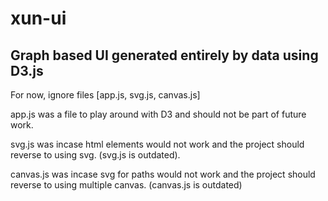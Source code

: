 # xun-ui

## Graph based UI generated entirely by data using D3.js

For now, ignore files [app.js, svg.js, canvas.js]

app.js was a file to play around with D3 and should not be part of future work.

svg.js was incase html elements would not work and the project should reverse to using svg.
(svg.js is outdated).

canvas.js was incase svg for paths would not work and the project should reverse to using multiple canvas.
(canvas.js is outdated)


